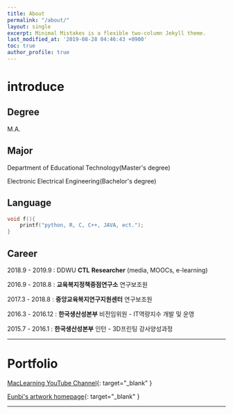 ```yaml
---
title: About
permalink: "/about/"
layout: single
excerpt: Minimal Mistakes is a flexible two-column Jekyll theme.
last_modified_at: '2019-08-28 04:46:43 +0900'
toc: true
author_profile: true
---
```

# introduce
## Degree

M.A.
## Major

Department of Educational Technology(Master's degree)

Electronic Electrical Engineering(Bachelor's degree)

## Language

~~~c
void f(){
	printf("python, R, C, C++, JAVA, ect.");
}
~~~



## Career

2018.9 - 2019.9 : DDWU **CTL** **Researcher** (media, MOOCs, e-learning)

2016.9 - 2018.8 : **교육복지정책중점연구소** 연구보조원

2017.3 - 2018.8 : **중앙교육복지연구지원센터** 연구보조원

2016.3 - 2016.12 : **한국생산성본부** 비전임위원 - IT역량지수 개발 및 운영

2015.7 - 2016.1 : **한국생산성본부** 인턴 - 3D프린팅 강사양성과정

---

# Portfolio

[MacLearning YouTube Channel](https://www.youtube.com/channel/UCwq1IYf7GhmJgJtqjbBX1IA?view_as=subscriber){: target="_blank" }

[Eunbi's artwork homepage](https://eunbi.kr){: target="_blank" }

---
